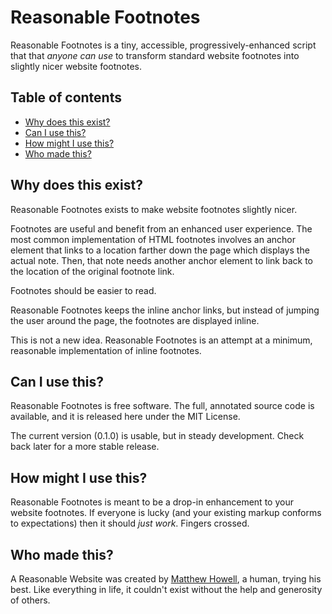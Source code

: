 # Reasonable Footnotes

Reasonable Footnotes is a tiny, accessible, progressively-enhanced script that that _anyone can use_ to transform standard website footnotes into slightly nicer website footnotes.

## Table of contents

-   [Why does this exist?](#why-does-this-exist)
-   [Can I use this?](#can-i-use-this)
-   [How might I use this?](#how-might-i-use-this)
-   [Who made this?](#who-made-this)

## Why does this exist?

Reasonable Footnotes exists to make website footnotes slightly nicer.

Footnotes are useful and benefit from an enhanced user experience. The most common implementation of HTML footnotes involves an anchor element that links to a location farther down the page which displays the actual note. Then, that note needs another anchor element to link back to the location of the original footnote link.

Footnotes should be easier to read.

Reasonable Footnotes keeps the inline anchor links, but instead of jumping the user around the page, the footnotes are displayed inline.

This is not a new idea. Reasonable Footnotes is an attempt at a minimum, reasonable implementation of inline footnotes.

## Can I use this?

Reasonable Footnotes is free software. The full, annotated source code is available, and it is released here under the MIT License.

The current version (0.1.0) is usable, but in steady development. Check back later for a more stable release.

## How might I use this?

Reasonable Footnotes is meant to be a drop-in enhancement to your website footnotes. If everyone is lucky (and your existing markup conforms to expectations) then it should _just work_. Fingers crossed.

## Who made this?

A Reasonable Website was created by [Matthew Howell](https://www.matthewhowell.net), a human, trying his best. Like everything in life, it couldn't exist without the help and generosity of others.
